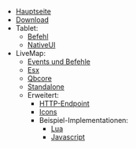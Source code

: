 - [Hauptseite](/)
- [Download](download)
- Tablet:
  - [Befehl](tablet/befehl)
  - [NativeUI](tablet/nativeui)
- LiveMap:
  - [Events und Befehle](livemap/fivem/events)
  - [Esx](livemap/fivem/esx)
  - [Qbcore](livemap/fivem/qbcore)
  - [Standalone](livemap/fivem/standalone)
  - Erweitert:
    - [HTTP-Endpoint](livemap/endpoint/endpoint)
    - [Icons](livemap/endpoint/icons)
    - Beispiel-Implementationen:
      - [Lua](livemap/endpoint/examples/lua.md)
      - [Javascript](livemap/endpoint/examples/js.md)